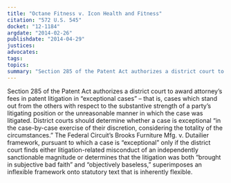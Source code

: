 ```yaml
---
title: "Octane Fitness v. Icon Health and Fitness"
citation: "572 U.S. 545"
docket: "12-1184"
argdate: "2014-02-26"
publishdate: "2014-04-29"
justices:
advocates:
tags:
topics:
summary: "Section 285 of the Patent Act authorizes a district court to award attorney’s fees in patent litigation in “exceptional cases” – that is, cases which stand out from the others with respect to the substantive strength of a party’s litigating position or the unreasonable manner in which the case was litigated. District courts should determine whether a case is exceptional “in the case-by-case exercise of their discretion, considering the totality of the circumstances.” The Federal Circuit’s Brooks Furniture Mfg. v. Dutailier framework, pursuant to which a case is “exceptional” only if the district court finds either litigation-related misconduct of an independently sanctionable magnitude or determines that the litigation was both “brought in subjective bad faith” and “objectively baseless,” superimposes an inflexible framework onto statutory text that is inherently flexible."
---
```

Section 285 of the Patent Act authorizes a district court to award attorney’s fees in patent litigation in “exceptional cases” – that is, cases which stand out from the others with respect to the substantive strength of a party’s litigating position or the unreasonable manner in which the case was litigated. District courts should determine whether a case is exceptional “in the case-by-case exercise of their discretion, considering the totality of the circumstances.” The Federal Circuit’s Brooks Furniture Mfg. v. Dutailier framework, pursuant to which a case is “exceptional” only if the district court finds either litigation-related misconduct of an independently sanctionable magnitude or determines that the litigation was both “brought in subjective bad faith” and “objectively baseless,” superimposes an inflexible framework onto statutory text that is inherently flexible.

